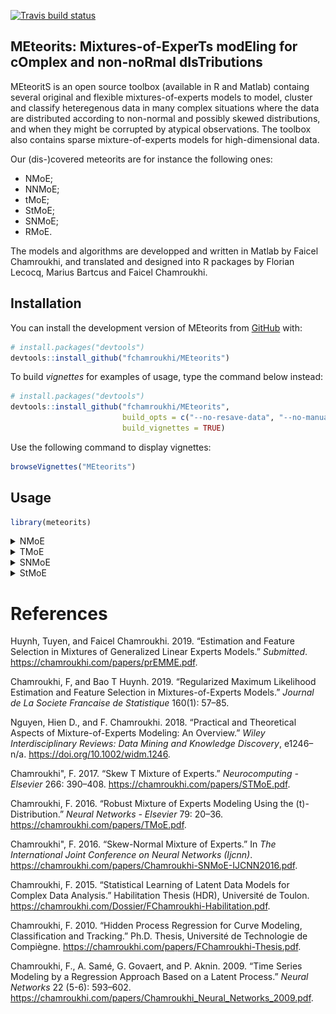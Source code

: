 
<!-- README.md is generated from README.Rmd. Please edit that file -->

<!-- badges: start -->

[![Travis build
status](https://travis-ci.org/fchamroukhi/MEteorits.svg?branch=master)](https://travis-ci.org/fchamroukhi/MEteorits)
<!-- badges: end -->

## **MEteorits:** Mixtures-of-ExperTs modEling for cOmplex and non-noRmal dIsTributions

MEteoritS is an open source toolbox (available in R and Matlab) containg
several original and flexible mixtures-of-experts models to model,
cluster and classify heteregenous data in many complex situations where
the data are distributed according to non-normal and possibly skewed
distributions, and when they might be corrupted by atypical
observations. The toolbox also contains sparse mixture-of-experts models
for high-dimensional data.

Our (dis-)covered meteorits are for instance the following ones:

  - NMoE;
  - NNMoE;
  - tMoE;
  - StMoE;
  - SNMoE;
  - RMoE.

The models and algorithms are developped and written in Matlab by Faicel
Chamroukhi, and translated and designed into R packages by Florian
Lecocq, Marius Bartcus and Faicel Chamroukhi.

## Installation

You can install the development version of MEteorits from
[GitHub](https://github.com/fchamroukhi/MEteorits) with:

``` r
# install.packages("devtools")
devtools::install_github("fchamroukhi/MEteorits")
```

To build *vignettes* for examples of usage, type the command below
instead:

``` r
# install.packages("devtools")
devtools::install_github("fchamroukhi/MEteorits", 
                         build_opts = c("--no-resave-data", "--no-manual"), 
                         build_vignettes = TRUE)
```

Use the following command to display vignettes:

``` r
browseVignettes("MEteorits")
```

## Usage

``` r
library(meteorits)
```

<details>

<summary>NMoE</summary>

``` r
# (fyi: NMoE is for  the standard normal mixture-of-experts model)

n <- 500 # Size of the sample
K <- 2 # Number of regressors/experts
p <- 1 # Order of the polynomial regression (regressors/experts)
q <- 1 # Order of the logistic regression (gating network)

alphak <- matrix(c(0, 8), ncol = K - 1) # Parameters of the gating network
betak <- matrix(c(0, -2.5, 0, 2.5), ncol = K) # Regression coefficients of the experts
sigmak <- c(1, 1) # Standard deviations of the experts
x <- seq.int(from = -1, to = 1, length.out = n) # Inputs (predictors)

# Generate sample of size n
sample <- sampleUnivNMoE(alphak = alphak, betak = betak, sigmak = sigmak, x = x)

n_tries <- 1
max_iter <- 1500
threshold <- 1e-5
verbose <- TRUE
verbose_IRLS <- FALSE

nmoe <- emNMoE(x, matrix(sample$y), K, p, q, n_tries, max_iter, 
               threshold, verbose, verbose_IRLS)

nmoe$plot()
```

<img src="man/figures/README-unnamed-chunk-6-1.png" style="display: block; margin: auto;" /><img src="man/figures/README-unnamed-chunk-6-2.png" style="display: block; margin: auto;" /><img src="man/figures/README-unnamed-chunk-6-3.png" style="display: block; margin: auto;" /><img src="man/figures/README-unnamed-chunk-6-4.png" style="display: block; margin: auto;" />

</details>

<details>

<summary>TMoE</summary>

``` r

n <- 500 # Size of the sample
K <- 2 # Number of regressors/experts
p <- 1 # Order of the polynomial regression (regressors/experts)
q <- 1 # Order of the logistic regression (gating network)

alphak <- matrix(c(0, 8), ncol = K - 1) # Parameters of the gating network
betak <- matrix(c(0, -2.5, 0, 2.5), ncol = K) # Regression coefficients of the experts
sigmak <- c(0.5, 0.5) # Standard deviations of the experts
nuk <- c(7, 9) # Degrees of freedom of the experts network t densities
x <- seq.int(from = -1, to = 1, length.out = n) # Inputs (predictors)

# Generate sample of size n
sample <- sampleUnivTMoE(alphak = alphak, betak = betak, sigmak = sigmak, 
                         nuk = nuk, x = x)

n_tries <- 1
max_iter <- 1500
threshold <- 1e-5
verbose <- TRUE
verbose_IRLS <- FALSE

tmoe <- emTMoE(x, matrix(sample$y), K, p, q, n_tries, max_iter, 
               threshold, verbose, verbose_IRLS)

tmoe$plot()
```

<img src="man/figures/README-unnamed-chunk-7-1.png" style="display: block; margin: auto;" /><img src="man/figures/README-unnamed-chunk-7-2.png" style="display: block; margin: auto;" /><img src="man/figures/README-unnamed-chunk-7-3.png" style="display: block; margin: auto;" /><img src="man/figures/README-unnamed-chunk-7-4.png" style="display: block; margin: auto;" />

</details>

<details>

<summary>SNMoE</summary>

``` r

n <- 500 # Size of the sample
K <- 2 # Number of regressors/experts
p <- 1 # Order of the polynomial regression (regressors/experts)
q <- 1 # Order of the logistic regression (gating network)

alphak <- matrix(c(0, 8), ncol = K - 1) # Parameters of the gating network
betak <- matrix(c(0, -2.5, 0, 2.5), ncol = K) # Regression coefficients of the experts
lambdak <- c(3, 5) # Skewness parameters of the experts
sigmak <- c(1, 1) # Standard deviations of the experts
x <- seq.int(from = -1, to = 1, length.out = n) # Inputs (predictors)

# Generate sample of size n
sample <- sampleUnivSNMoE(alphak = alphak, betak = betak, sigmak = sigmak, 
                          lambdak = lambdak, x = x)

n_tries <- 1
max_iter <- 1500
threshold <- 1e-6
verbose <- TRUE
verbose_IRLS <- FALSE

snmoe <- emSNMoE(x, matrix(sample$y), K, p, q, n_tries, max_iter, 
                 threshold, verbose, verbose_IRLS)

snmoe$plot()
```

<img src="man/figures/README-unnamed-chunk-8-1.png" style="display: block; margin: auto;" /><img src="man/figures/README-unnamed-chunk-8-2.png" style="display: block; margin: auto;" /><img src="man/figures/README-unnamed-chunk-8-3.png" style="display: block; margin: auto;" /><img src="man/figures/README-unnamed-chunk-8-4.png" style="display: block; margin: auto;" />

</details>

<details>

<summary>StMoE</summary>

``` r

n <- 1000 # Size of the sample
K <- 2 # Number of regressors/experts
p <- 1 # Order of the polynomial regression (regressors/experts)
q <- 1 # Order of the logistic regression (gating network)

alphak <- matrix(c(0, 8), ncol = K - 1) # Parameters of the gating network
betak <- matrix(c(0, -1, 0, 1), ncol = K) # Regression coefficients of the experts
sigmak <- c(0.1, 0.1) # Standard deviations of the experts
lambdak <- c(3, 5) # Skewness parameters of the experts
nuk <- c(5, 7) # Degrees of freedom of the experts network t densities
x <- seq.int(from = -1, to = 1, length.out = n) # Inputs (predictors)

# Generate sample of size n
sample <- sampleUnivSTMoE(alphak = alphak, betak = betak, sigmak = sigmak, 
                          lambdak = lambdak, nuk = nuk, x = x)

n_tries <- 1
max_iter <- 1500
threshold <- 1e-5
verbose <- TRUE
verbose_IRLS <- FALSE

stmoe <- emStMoE(x, matrix(sample$y), K, p, q, n_tries, max_iter, 
                 threshold, verbose, verbose_IRLS)

stmoe$plot()
```

<img src="man/figures/README-unnamed-chunk-9-1.png" style="display: block; margin: auto;" /><img src="man/figures/README-unnamed-chunk-9-2.png" style="display: block; margin: auto;" /><img src="man/figures/README-unnamed-chunk-9-3.png" style="display: block; margin: auto;" /><img src="man/figures/README-unnamed-chunk-9-4.png" style="display: block; margin: auto;" />

</details>

# References

<div id="refs" class="references">

<div id="ref-item9">

Huynh, Tuyen, and Faicel Chamroukhi. 2019. “Estimation and Feature
Selection in Mixtures of Generalized Linear Experts Models.”
*Submitted*. <https://chamroukhi.com/papers/prEMME.pdf>.

</div>

<div id="ref-item1">

Chamroukhi, F, and Bao T Huynh. 2019. “Regularized Maximum Likelihood
Estimation and Feature Selection in Mixtures-of-Experts Models.”
*Journal de La Societe Francaise de Statistique* 160(1): 57–85.

</div>

<div id="ref-item2">

Nguyen, Hien D., and F. Chamroukhi. 2018. “Practical and Theoretical
Aspects of Mixture-of-Experts Modeling: An Overview.” *Wiley
Interdisciplinary Reviews: Data Mining and Knowledge Discovery*,
e1246–n/a. <https://doi.org/10.1002/widm.1246>.

</div>

<div id="ref-item3">

Chamroukhi", F. 2017. “Skew T Mixture of Experts.” *Neurocomputing -
Elsevier* 266: 390–408. <https://chamroukhi.com/papers/STMoE.pdf>.

</div>

<div id="ref-item8">

Chamroukhi, F. 2016. “Robust Mixture of Experts Modeling Using the
\(t\)-Distribution.” *Neural Networks - Elsevier* 79: 20–36.
<https://chamroukhi.com/papers/TMoE.pdf>.

</div>

<div id="ref-item4">

Chamroukhi", F. 2016. “Skew-Normal Mixture of Experts.” In *The
International Joint Conference on Neural Networks (Ijcnn)*.
<https://chamroukhi.com/papers/Chamroukhi-SNMoE-IJCNN2016.pdf>.

</div>

<div id="ref-item6">

Chamroukhi, F. 2015. “Statistical Learning of Latent Data Models for
Complex Data Analysis.” Habilitation Thesis (HDR), Université de Toulon.
<https://chamroukhi.com/Dossier/FChamroukhi-Habilitation.pdf>.

</div>

<div id="ref-item5">

Chamroukhi, F. 2010. “Hidden Process Regression for Curve Modeling,
Classification and Tracking.” Ph.D. Thesis, Université de Technologie de
Compiègne. <https://chamroukhi.com/papers/FChamroukhi-Thesis.pdf>.

</div>

<div id="ref-item7">

Chamroukhi, F., A. Samé, G. Govaert, and P. Aknin. 2009. “Time Series
Modeling by a Regression Approach Based on a Latent Process.” *Neural
Networks* 22 (5-6): 593–602.
<https://chamroukhi.com/papers/Chamroukhi_Neural_Networks_2009.pdf>.

</div>

</div>
